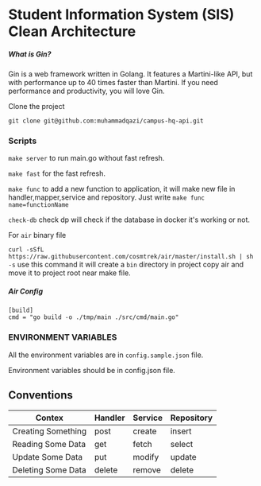 # Student Information System (SIS) Clean Architecture


##### What is Gin?

Gin is a web framework written in Golang.
It features a Martini-like API, but with performance up to 40 times faster than Martini.
If you need performance and productivity, you will love Gin.


Clone the project

```
git clone git@github.com:muhammadqazi/campus-hq-api.git
```

### Scripts

`make server` to run main.go without fast refresh.

`make fast` for the fast refresh.

`make func` to add a new function to application, it will make new file in handler,mapper,service and repository. Just write
` make func name=functionName `

`check-db` check dp will check if the database in docker it's working or not.

For `air` binary file 

`curl -sSfL https://raw.githubusercontent.com/cosmtrek/air/master/install.sh | sh -s` use this command it will create a `bin` directory in project copy air and move it to project root near make file.

##### Air Config
```
[build]
cmd = "go build -o ./tmp/main ./src/cmd/main.go"
```

### ENVIRONMENT VARIABLES

All the environment variables are in `config.sample.json` file.

Environment variables should be in config.json file.


## Conventions

| Contex             | Handler | Service | Repository |
| ------------------ |---------|---------|------------|
| Creating Something | post    | create  | insert     |
| Reading Some Data  | get     | fetch   | select     |
| Update Some Data   | put     | modify  | update     |
| Deleting Some Data | delete  | remove  | delete     |
